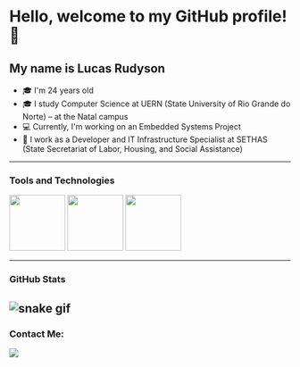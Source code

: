 # Hello, welcome to my GitHub profile! 👋  
## My name is Lucas Rudyson

- 🎓 I'm 24 years old  
- 🎓 I study Computer Science at UERN (State University of Rio Grande do Norte) – at the Natal campus  
- 💻 Currently, I'm working on an Embedded Systems Project  
- 🏢 I work as a Developer and IT Infrastructure Specialist at SETHAS (State Secretariat of Labor, Housing, and Social Assistance)

---

### Tools and Technologies  
<div>
  <img src="https://cdn.jsdelivr.net/gh/devicons/devicon@latest/icons/docker/docker-original-wordmark.svg" width="100" height="100" />
  <img src="https://cdn.jsdelivr.net/gh/devicons/devicon@latest/icons/djangorest/djangorest-line-wordmark.svg" width="100" height="100" />
  <img src="https://cdn.jsdelivr.net/gh/devicons/devicon@latest/icons/postgresql/postgresql-original-wordmark.svg" width="100" height="100" />
</div>

---

### GitHub Stats  
![snake gif](https://github.com/lucasRudyson/lucasRudyson/blob/output/github-contribution-grid-snake.gif)
---

### Contact Me:  
<div>
  <a href="https://instagram.com/lucas.rudyson" target="_blank"><img loading="lazy" src="https://img.shields.io/badge/-Instagram-%23E4405F?style=for-the-badge&logo=instagram&logoColor=white" target="_blank"></a>
<!--   <a href="mailto:contato@seu-usuário-aqui"><img loading="lazy" src="https://img.shields.io/badge/Gmail-D14836?style=for-the-badge&logo=gmail&logoColor=white" target="_blank"></a>
  <a href="https://www.linkedin.com/in/seu-usuário-linkedln-aqui" target="_blank"><img loading="lazy" src="https://img.shields.io/badge/-LinkedIn-%230077B5?style=for-the-badge&logo=linkedin&logoColor=white" target="_blank"></a> -->
</div>
